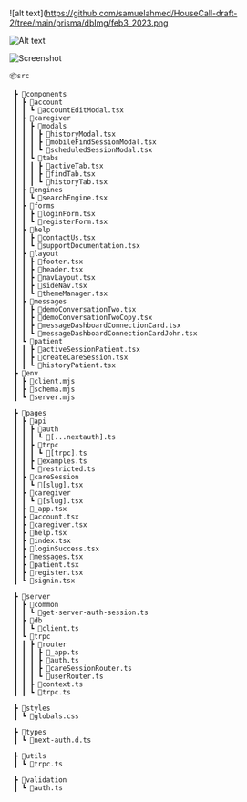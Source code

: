 

![alt text](https://github.com/samuelahmed/HouseCall-draft-2/tree/main/prisma/dbImg/feb3_2023.png

![Alt text](/samuelahmed/HouseCall-draft-2/tree/main/prisma/dbImg/feb3_2023.png?raw=true "Optional Title")



![Screenshot](https://github.com/samuelahmed/HouseCall-draft-2/tree/main/prisma/dbImg/feb3_2023.png)

```
📦src

 ┣ 📂components
 ┃ ┣ 📂account
 ┃ ┃ ┗ 📜accountEditModal.tsx
 ┃ ┣ 📂caregiver
 ┃ ┃ ┣ 📂modals
 ┃ ┃ ┃ ┣ 📜historyModal.tsx
 ┃ ┃ ┃ ┣ 📜mobileFindSessionModal.tsx
 ┃ ┃ ┃ ┗ 📜scheduledSessionModal.tsx
 ┃ ┃ ┗ 📂tabs
 ┃ ┃ ┃ ┣ 📜activeTab.tsx
 ┃ ┃ ┃ ┣ 📜findTab.tsx
 ┃ ┃ ┃ ┗ 📜historyTab.tsx
 ┃ ┣ 📂engines
 ┃ ┃ ┗ 📜searchEngine.tsx
 ┃ ┣ 📂forms
 ┃ ┃ ┣ 📜loginForm.tsx
 ┃ ┃ ┗ 📜registerForm.tsx
 ┃ ┣ 📂help
 ┃ ┃ ┣ 📜contactUs.tsx
 ┃ ┃ ┗ 📜supportDocumentation.tsx
 ┃ ┣ 📂layout
 ┃ ┃ ┣ 📜footer.tsx
 ┃ ┃ ┣ 📜header.tsx
 ┃ ┃ ┣ 📜navLayout.tsx
 ┃ ┃ ┣ 📜sideNav.tsx
 ┃ ┃ ┗ 📜themeManager.tsx
 ┃ ┣ 📂messages
 ┃ ┃ ┣ 📜demoConversationTwo.tsx
 ┃ ┃ ┣ 📜demoConversationTwoCopy.tsx
 ┃ ┃ ┣ 📜messageDashboardConnectionCard.tsx
 ┃ ┃ ┗ 📜messageDashboardConnectionCardJohn.tsx
 ┃ ┗ 📂patient
 ┃ ┃ ┣ 📜activeSessionPatient.tsx
 ┃ ┃ ┣ 📜createCareSession.tsx
 ┃ ┃ ┗ 📜historyPatient.tsx
 ┣ 📂env
 ┃ ┣ 📜client.mjs
 ┃ ┣ 📜schema.mjs
 ┃ ┗ 📜server.mjs

 ┣ 📂pages
 ┃ ┣ 📂api
 ┃ ┃ ┣ 📂auth
 ┃ ┃ ┃ ┗ 📜[...nextauth].ts
 ┃ ┃ ┣ 📂trpc
 ┃ ┃ ┃ ┗ 📜[trpc].ts
 ┃ ┃ ┣ 📜examples.ts
 ┃ ┃ ┗ 📜restricted.ts
 ┃ ┣ 📂careSession
 ┃ ┃ ┗ 📜[slug].tsx
 ┃ ┣ 📂caregiver
 ┃ ┃ ┗ 📜[slug].tsx
 ┃ ┣ 📜_app.tsx
 ┃ ┣ 📜account.tsx
 ┃ ┣ 📜caregiver.tsx
 ┃ ┣ 📜help.tsx
 ┃ ┣ 📜index.tsx
 ┃ ┣ 📜loginSuccess.tsx
 ┃ ┣ 📜messages.tsx
 ┃ ┣ 📜patient.tsx
 ┃ ┣ 📜register.tsx
 ┃ ┗ 📜signin.tsx

 ┣ 📂server
 ┃ ┣ 📂common
 ┃ ┃ ┗ 📜get-server-auth-session.ts
 ┃ ┣ 📂db
 ┃ ┃ ┗ 📜client.ts
 ┃ ┗ 📂trpc
 ┃ ┃ ┣ 📂router
 ┃ ┃ ┃ ┣ 📜_app.ts
 ┃ ┃ ┃ ┣ 📜auth.ts
 ┃ ┃ ┃ ┣ 📜careSessionRouter.ts
 ┃ ┃ ┃ ┗ 📜userRouter.ts
 ┃ ┃ ┣ 📜context.ts
 ┃ ┃ ┗ 📜trpc.ts

 ┣ 📂styles
 ┃ ┗ 📜globals.css

 ┣ 📂types
 ┃ ┗ 📜next-auth.d.ts

 ┣ 📂utils
 ┃ ┗ 📜trpc.ts
 
 ┣ 📂validation
 ┃ ┗ 📜auth.ts

 ```
